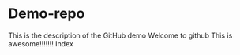 # Demo-repo
This is the description of the GitHub demo
Welcome to github
This is awesome!!!!!!!
Index